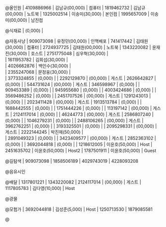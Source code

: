 @올인원
|  4109886966  |  김남규(00,000)  |  컴퓨터
|  1819462732  |  김남규(00,000)  |  노트북
|  1325002514  |  이송미(30,000)  |  본인컴
|  1995657009  |  이송미(00,000)  |  남친컴

@식재료  | (0,000) | 

@자동사냥
|  909073098   |  유정민(00,000)  |  인맥배포
|  741417442   |  김태원(30,000)  |  컴퓨터
|  2724937725  |  김태원(00,000)  |  노트북
|  1343220082  |  윤재진(30,000)  |  호스트
|  2751775048  |  심우혁(30,000)  |  
|  1611953782  |  김희섭(30,000)  |  
|  4026662876  |  백인수(30,000)  |  
|  2355247068  |  문정웅(30,000)  |  
|  3773324855  | (0,000) | 
|  2292129870  | (00,000) | 게스트
|  2626642827  | (0,000) | 
|  544731624  | (00,000) | 게스트
|  346598967  | (0,000) | 
|  909453389  | (0,000) | 
|  945955680  | (0,000) | 
|  4003424686  | (0,000) | 
|  3569486252  | (0,000) | 
|  2451707526  | (00,000) | 게스트
|  1291243013  | (0,000) | 
|  2023411428  | (00,000) | 게스트
|  1913513784  | (0,000) | 
|  1688442555  | (0,000) | 
|  1751444226  | (0,000) | 
|  113197142  | (00,000) | 게스트
|  2124117014  | (0,000) | 
|  46244773  | (00,000) | 게스트
|  2586807240  | (0,000) | 
|  1046279231  | (0,000) | 
|  2488106265  | (00,000) | 게스트
|  3962762251  | (0,000) | 
|  3193325501  | (0,000) | 
|  2095298331  | (00,000) | 게스트
|  2222144245  |  박진재(50,000)  |  
|  2891049323  | (0,000) | 
|  3423409577  | (00,000) | 게스트
|  2852363102  | (0,000) | 
|  3692044818  | (0,000) | 
|  1218612005  | 이윤호(50,000) | Host
|  2451635702  | 이윤호(50,000) | Host2
|  1787501911  | 이윤호(50,000) | Guest

@길탐색
|  909073098
|  1858506189
|  4029743019
|  4228093208

@음유시인

@배달
|  1317801221
|  1343220082
|  2124117014  | (00,000) | 게스트
|  1117805783  | 김다영(10,000) | Host

@광물

@모험가
|  3692044818  | 김성준(5,000) | Host
|  1250713530
|  1879085581

@

